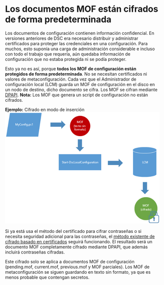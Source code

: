 # <a name="mof-documents-are-encrypted-by-default"></a>Los documentos MOF están cifrados de forma predeterminada

Los documentos de configuración contienen información confidencial. En versiones anteriores de DSC era necesario distribuir y administrar certificados para proteger las credenciales en una configuración. Para muchos, esto suponía una carga de administración considerable e incluso con todo el trabajo que requería, aún quedaba información de configuración que no estaba protegida ni se podía proteger. 

Esto ya no es así, porque **todos los MOF de configuración están protegidos de forma predeterminada**. No se necesitan certificados ni valores de metaconfiguración. Cada vez que el Administrador de configuración local (LCM) guarda un MOF de configuración en el disco en un nodo de destino, dicho documento se cifra. Los MOF se cifran mediante [DPAPI](https://msdn.microsoft.com/en-us/library/ms995355.aspx). **Nota:** Los MOF que genera un script de configuración no están cifrados.

**Ejemplo:** Cifrado en modo de inserción ![Cifrado de MOF](../images/MOF_Encryption.jpg)

Si ya está usa el método del certificado para cifrar contraseñas o si necesita seguridad adicional para las contraseñas, el [método existente de cifrado basado en certificados](https://msdn.microsoft.com/en-us/powershell/dsc/securemof) seguirá funcionando. El resultado será un documento MOF completamente cifrado mediante DPAPI, que además incluirá contraseñas cifradas.

Este cifrado solo se aplica a documentos MOF de configuración (pending.mof, current.mof, previous.mof y MOF parciales). Los MOF de metaconfiguración se siguen guardando en texto sin formato, ya que es menos probable que contengan secretos.
